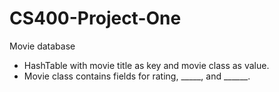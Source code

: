# CS400-Project-One
Movie database

- HashTable with movie title as key and movie class as value.
- Movie class contains fields for rating, _____, and ______.
